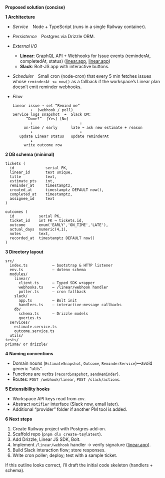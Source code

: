 **Proposed solution (concise)**

**1 Architecture**

- *Service* Node + TypeScript (runs in a single Railway container).
- *Persistence* Postgres via Drizzle ORM.
- _External I/O_

  - **Linear**: GraphQL API + Webhooks for Issue events (reminderAt, completedAt, status) ([linear.app][1], [linear.app][2])
  - **Slack**: Bolt-JS app with interactive buttons.

- *Scheduler* Small cron (node-cron) that every 5 min fetches issues whose `reminderAt <= now()` as a fallback if the workspace’s Linear plan doesn’t emit reminder webhooks.
- _Flow_

  ```
  Linear issue → set “Remind me”
          ↓  (webhook / poll)
  Service logs snapshot  ➜  Slack DM:
        “Done?”  [Yes] [No]
          ↓                     ↓
       on-time / early      late → ask new estimate + reason
          ↓                     ↓
     update Linear status   update reminderAt
          ↓
       write outcome row
  ```

**2 DB schema (minimal)**

```
tickets (
  id              serial PK,
  linear_id       text unique,
  title           text,
  estimate_pts    int,
  reminder_at     timestamptz,
  created_at      timestamptz DEFAULT now(),
  completed_at    timestamptz,
  assignee_id     text
)

outcomes (
  id           serial PK,
  ticket_id    int FK → tickets.id,
  outcome      enum('EARLY','ON_TIME','LATE'),
  actual_days  numeric(4,1),
  notes        text,
  recorded_at  timestamptz DEFAULT now()
)
```

**3 Directory layout**

```
src/
  index.ts           – bootstrap & HTTP listener
  env.ts             – dotenv schema
  modules/
    linear/
      client.ts      – Typed SDK wrapper
      webhooks.ts    – /linear/webhook handler
      poller.ts      – cron fallback
    slack/
      app.ts         – Bolt init
      handlers.ts    – interactive-message callbacks
    db/
      schema.ts      – Drizzle models
      queries.ts
  services/
    estimate.service.ts
    outcome.service.ts
  utils/
tests/
prisma/ or drizzle/
```

**4 Naming conventions**

- Domain nouns (`EstimateSnapshot`, `Outcome`, `ReminderService`)—avoid generic “utils”.
- Functions are verbs (`recordSnapshot`, `sendReminder`).
- Routes: `POST /webhook/linear`, `POST /slack/actions`.

**5 Extensibility hooks**

- Workspace API keys read from `env`.
- Abstract `Notifier` interface (Slack now, email later).
- Additional “provider” folder if another PM tool is added.

**6 Next steps**

1. Create Railway project with Postgres add-on.
2. Scaffold repo (`pnpm dlx create-ts@latest`).
3. Add Drizzle, Linear JS SDK, Bolt.
4. Implement `/linear/webhook` handler → verify signature ([linear.app][2]).
5. Build Slack interaction flow; store responses.
6. Write cron poller; deploy; test with a sample ticket.

If this outline looks correct, I’ll draft the initial code skeleton (handlers + schema).

[1]: https://linear.app/developers?utm_source=chatgpt.com "Linear Developers"
[2]: https://linear.app/docs/api-and-webhooks?utm_source=chatgpt.com "API and Webhooks – Linear Docs"
